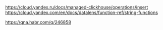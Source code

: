 https://cloud.yandex.ru/docs/managed-clickhouse/operations/insert
https://cloud.yandex.com/en/docs/datalens/function-ref/string-functions


https://qna.habr.com/q/246858



